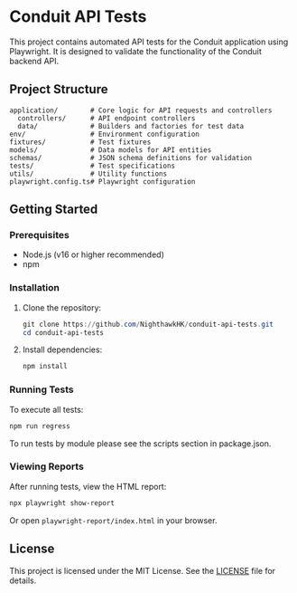 # Conduit API Tests

This project contains automated API tests for the Conduit application using Playwright. It is designed to validate the functionality of the Conduit backend API.

## Project Structure
```
application/        # Core logic for API requests and controllers
  controllers/      # API endpoint controllers
  data/             # Builders and factories for test data
env/                # Environment configuration
fixtures/           # Test fixtures
models/             # Data models for API entities
schemas/            # JSON schema definitions for validation
tests/              # Test specifications
utils/              # Utility functions
playwright.config.ts# Playwright configuration
```

## Getting Started
### Prerequisites
- Node.js (v16 or higher recommended)
- npm

### Installation
1. Clone the repository:
   ```powershell
   git clone https://github.com/NighthawkHK/conduit-api-tests.git
   cd conduit-api-tests
   ```
2. Install dependencies:
   ```powershell
   npm install
   ```

### Running Tests
To execute all tests:
```powershell
npm run regress
```

To run tests by module please see the scripts section in package.json.

### Viewing Reports
After running tests, view the HTML report:
```powershell
npx playwright show-report
```
Or open `playwright-report/index.html` in your browser.

## License
This project is licensed under the MIT License. See the [LICENSE](LICENSE) file for details.
